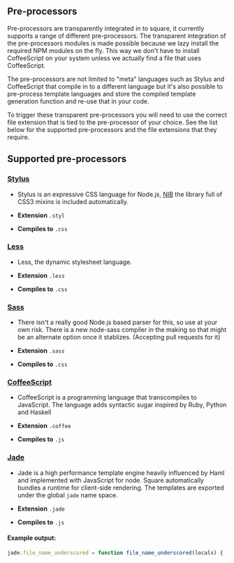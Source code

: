 ## Pre-processors

Pre-processors are transparently integrated in to square, it currently supports
a range of different pre-processors. The transparent integration of the
pre-processors modules is made possible because we lazy install the required NPM
modules on the fly. This way we don't have to install CoffeeScript on your
system unless we actually find a file that uses CoffeeScript.

The pre-processors are not limited to "meta" languages such as Stylus and
CoffeeScript that compile in to a different language but it's also possible to
pre-process template languages and store the compiled template generation
function and re-use that in your code.

To trigger these transparent pre-processors you will need to use the correct
file extension that is tied to the pre-processor of your choice. See the list
below for the supported pre-processors and the file extensions that they
require.

## Supported pre-processors

### [Stylus](http://learnboost.github.com/stylus/)

- Stylus is an expressive CSS language for Node.js, [NIB](http://visionmedia.github.com/nib/)
  the library full of CSS3 mixins is included automatically.

- **Extension** `.styl`
- **Compiles to** `.css`

### [Less](http://lesscss.org/)

- Less, the dynamic stylesheet language.

- **Extension** `.less`
- **Compiles to** `.css`

### [Sass](http://sass-lang.com/)

- There isn't a really good Node.js based parser for this, so use at your own
  risk. There is a new node-sass compiler in the making so that might be an
  alternate option once it stablizes. (Accepting pull requests for it)

- **Extension** `.sass`
- **Compiles to** `.css`

### [CoffeeScript](http://coffeescript.org/)

- CoffeeScript is a programming language that transcompiles to JavaScript. The
  language adds syntactic sugar inspired by Ruby, Python and Haskell

- **Extension** `.coffee`
- **Compiles to** `.js`

### [Jade](http://jade-lang.com/)

- Jade is a high performance template engine heavily influenced by Haml and
  implemented with JavaScript for node. Square automatically bundles a runtime for
  client-side rendering. The templates are exported under the global `jade` name
  space.

- **Extension** `.jade`
- **Compiles to** `.js`

#### Example output:

```js
jade.file_name_underscored = function file_name_underscored(locals) { .. }
```
